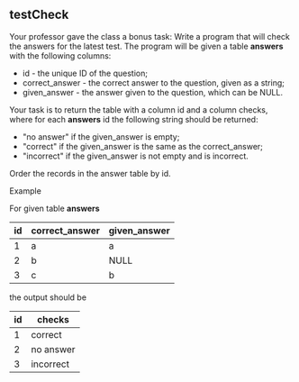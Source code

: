 ## testCheck

Your professor gave the class a bonus task: Write a program that will check the answers for the latest test. The program will be given a table **answers** with the following columns:

- id - the unique ID of the question;
- correct_answer - the correct answer to the question, given as a string;
- given_answer - the answer given to the question, which can be NULL.

Your task is to return the table with a column id and a column checks, where for each **answers** id the following string should be returned:

- "no answer" if the given_answer is empty;
- "correct" if the given_answer is the same as the correct_answer;
- "incorrect" if the given_answer is not empty and is incorrect.

Order the records in the answer table by id.

Example

For given table **answers**

| id | correct_answer | given_answer |
|---|---|---|
| 1 | a | a |
| 2 | b | NULL |
| 3 | c | b |

the output should be

| id | checks |
|---|---|
| 1 | correct |
| 2 | no answer |
| 3 | incorrect |
